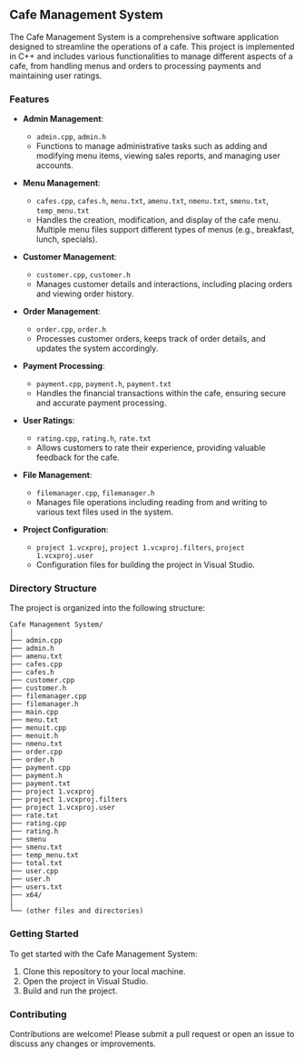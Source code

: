## Cafe Management System

The Cafe Management System is a comprehensive software application designed to streamline the operations of a cafe. This project is implemented in C++ and includes various functionalities to manage different aspects of a cafe, from handling menus and orders to processing payments and maintaining user ratings.

### Features

- **Admin Management**: 
  - `admin.cpp`, `admin.h`
  - Functions to manage administrative tasks such as adding and modifying menu items, viewing sales reports, and managing user accounts.

- **Menu Management**: 
  - `cafes.cpp`, `cafes.h`, `menu.txt`, `amenu.txt`, `nmenu.txt`, `smenu.txt`, `temp_menu.txt`
  - Handles the creation, modification, and display of the cafe menu. Multiple menu files support different types of menus (e.g., breakfast, lunch, specials).

- **Customer Management**: 
  - `customer.cpp`, `customer.h`
  - Manages customer details and interactions, including placing orders and viewing order history.

- **Order Management**: 
  - `order.cpp`, `order.h`
  - Processes customer orders, keeps track of order details, and updates the system accordingly.

- **Payment Processing**: 
  - `payment.cpp`, `payment.h`, `payment.txt`
  - Handles the financial transactions within the cafe, ensuring secure and accurate payment processing.

- **User Ratings**: 
  - `rating.cpp`, `rating.h`, `rate.txt`
  - Allows customers to rate their experience, providing valuable feedback for the cafe.

- **File Management**: 
  - `filemanager.cpp`, `filemanager.h`
  - Manages file operations including reading from and writing to various text files used in the system.

- **Project Configuration**:
  - `project 1.vcxproj`, `project 1.vcxproj.filters`, `project 1.vcxproj.user`
  - Configuration files for building the project in Visual Studio.

### Directory Structure

The project is organized into the following structure:

```
Cafe Management System/
│
├── admin.cpp
├── admin.h
├── amenu.txt
├── cafes.cpp
├── cafes.h
├── customer.cpp
├── customer.h
├── filemanager.cpp
├── filemanager.h
├── main.cpp
├── menu.txt
├── menuit.cpp
├── menuit.h
├── nmenu.txt
├── order.cpp
├── order.h
├── payment.cpp
├── payment.h
├── payment.txt
├── project 1.vcxproj
├── project 1.vcxproj.filters
├── project 1.vcxproj.user
├── rate.txt
├── rating.cpp
├── rating.h
├── smenu
├── smenu.txt
├── temp_menu.txt
├── total.txt
├── user.cpp
├── user.h
├── users.txt
├── x64/
│
└── (other files and directories)
```

### Getting Started

To get started with the Cafe Management System:

1. Clone this repository to your local machine.
2. Open the project in Visual Studio.
3. Build and run the project.

### Contributing

Contributions are welcome! Please submit a pull request or open an issue to discuss any changes or improvements.
